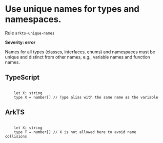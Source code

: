 #  Use unique names for types and namespaces.

Rule ``arkts-unique-names``

**Severity: error**

Names for all types (classes, interfaces, enums) and namespaces must be unique
and distinct from other names, e.g., variable names and function names.


## TypeScript


```

    let X: string
    type X = number[] // Type alias with the same name as the variable

```

## ArkTS


```

    let X: string
    type T = number[] // X is not allowed here to avoid name collisions

```


